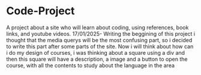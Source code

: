 # Code-Project
A project about a site who will learn about coding, using references, book links, and youtube videos.
17/01/2025- Writing the beggining of this project i thought that the media querys will be the most confusing part, so i decided to write this part after some parts of the site.
Now i will think about how can i do my design of courses, i was thinking about a square using a div and then this square will have a description, a image and a button to open the course, with all the contents to study about the language in the area

